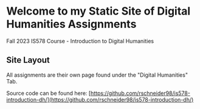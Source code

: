 # Welcome to my Static Site of Digital Humanities Assignments

Fall 2023 IS578 Course - Introduction to Digital Humanities

## Site Layout

All assignments are their own page found under the "Digital Humanities" Tab.

Source code can be found here: [https://github.com/rschneider98/is578-introduction-dh/](https://github.com/rschneider98/is578-introduction-dh/)